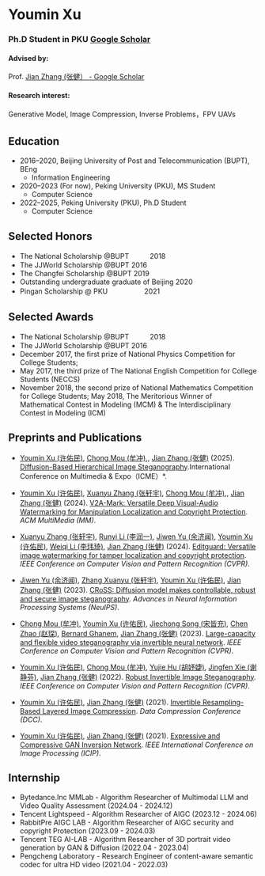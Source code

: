 # Youmin Xu  
### Ph.D Student in PKU [‪Google Scholar‬](https://scholar.google.com/citations?user=AEj89gcAAAAJ&hl=en)
#### Advised by: 
Prof. [‪Jian Zhang (张健）‬ - ‪Google Scholar‬](https://scholar.google.com/citations?hl=en&user=7brFI_4AAAAJ&view_op=list_works&sortby=pubdate)
#### Research interest: 
Generative Model, Image Compression, Inverse Problems，FPV UAVs




## Education　
- 2016–2020,  Beijing University of Post and Telecommunication (BUPT), BEng
  - Information Engineering
- 2020–2023 (For now),  Peking University (PKU), MS Student 
  - Computer Science
- 2022–2025,  Peking University (PKU), Ph.D Student
  - Computer Science


## Selected Honors
- The National Scholarship @BUPT　　　2018
- The JJWorld Scholarship @BUPT              2016
- The Changfei Scholarship @BUPT           2019
- Outstanding undergraduate graduate of Beijing 2020
- Pingan Scholarship @ PKU　　　　　    2021

## Selected Awards

- The National Scholarship @BUPT　　　2018
- The JJWorld Scholarship @BUPT              2016
- December 2017, the first prize of National Physics Competition for College Students;
- May 2017, the third prize of The National English Competition for College Students (NECCS)
- November 2018, the second prize of National Mathematics Competition for College Students; May 2018, The Meritorious Winner of Mathematical Contest in Modeling (MCM) & The Interdisciplinary Contest in Modeling (ICM)

## Preprints and Publications

- [Youmin Xu (许佑民)](https://villa.jianzhang.tech/people/youmin-xu-许佑民/), [Chong Mou (牟冲)](https://villa.jianzhang.tech/people/chong-mou-牟冲/),, [Jian Zhang (张健)](https://villa.jianzhang.tech/people/jian-zhang-张健/) (2025). [Diffusion-Based Hierarchical Image Steganography](https://arxiv.org/html/2312.08883v1).International Conference on Multimedia & Expo（ICME）*.

- [Youmin Xu (许佑民)](https://villa.jianzhang.tech/people/youmin-xu-许佑民/), [Xuanyu Zhang (张轩宇)](https://villa.jianzhang.tech/people/youmin-xu-许佑民/), [Chong Mou (牟冲)](https://villa.jianzhang.tech/people/chong-mou-牟冲/),, [Jian Zhang (张健)](https://villa.jianzhang.tech/people/jian-zhang-张健/) (2024). [V2A-Mark: Versatile Deep Visual-Audio Watermarking for Manipulation Localization and Copyright Protection](https://bytez.com/docs/arxiv/2404.16824/authors). *ACM MultiMedia (MM)*.



  
- [Xuanyu Zhang (张轩宇)](https://villa.jianzhang.tech/people/youmin-xu-许佑民/), [Runyi Li (李润一)](https://villa.jianzhang.tech/people/chong-mou-牟冲/), [Jiwen Yu (余济闻)](https://villa.jianzhang.tech/people/chong-mou-牟冲/), [Youmin Xu (许佑民)](https://villa.jianzhang.tech/people/youmin-xu-许佑民/), [Weiqi Li (李玮琦)](https://villa.jianzhang.tech/people/youmin-xu-许佑民/), [Jian Zhang (张健)](https://villa.jianzhang.tech/people/jian-zhang-张健/) (2024). [Editguard: Versatile image watermarking for tamper localization and copyright protection](https://arxiv.org/html/2312.08883v1). *IEEE Conference on Computer Vision and Pattern Recognition (CVPR)*.


- [Jiwen Yu (余济闻)](https://villa.jianzhang.tech/people/youmin-xu-许佑民/), [Zhang Xuanyu (张轩宇)](https://villa.jianzhang.tech/people/chong-mou-牟冲/), [Youmin Xu (许佑民)](https://villa.jianzhang.tech/people/youmin-xu-许佑民/), [Jian Zhang (张健)](https://villa.jianzhang.tech/people/jian-zhang-张健/) (2023). [CRoSS: Diffusion model makes controllable, robust and secure image steganography](https://proceedings.neurips.cc/paper_files/paper/2023/file/ff99390b6e942fb1dd7023f787fb0a27-Paper-Conference.pdf). *Advances in Neural Information Processing Systems (NeuIPS)*.

- [Chong Mou (牟冲)](https://villa.jianzhang.tech/people/chong-mou-牟冲/), [Youmin Xu (许佑民)](https://villa.jianzhang.tech/people/youmin-xu-许佑民/),  [Jiechong Song (宋皆充)](https://villa.jianzhang.tech/people/yujie-hu-胡妤婕/), [Chen Zhao (赵琛)](https://scholar.google.com/citations?hl=en&user=dUWdX5EAAAAJ), [Bernard Ghanem](https://scholar.google.com/citations?user=rVsGTeEAAAAJ&hl=en&oi=ao), [Jian Zhang (张健)](https://villa.jianzhang.tech/people/jian-zhang-张健/) (2023). [Large-capacity and flexible video steganography via invertible neural network](http://openaccess.thecvf.com/content/CVPR2023/papers/Mou_Large-Capacity_and_Flexible_Video_Steganography_via_Invertible_Neural_Network_CVPR_2023_paper.pdf). *IEEE Conference on Computer Vision and Pattern Recognition (CVPR)*.


- [Youmin Xu (许佑民)](https://villa.jianzhang.tech/people/youmin-xu-许佑民/), [Chong Mou (牟冲)](https://villa.jianzhang.tech/people/chong-mou-牟冲/), [Yujie Hu (胡妤婕)](https://villa.jianzhang.tech/people/yujie-hu-胡妤婕/), [Jingfen Xie (谢静芬)](https://villa.jianzhang.tech/people/jingfen-xie-谢静芬/), [Jian Zhang (张健)](https://villa.jianzhang.tech/people/jian-zhang-张健/) (2022). [Robust Invertible Image Steganography](https://villa.jianzhang.tech/publication/100052/). *IEEE Conference on Computer Vision and Pattern Recognition (CVPR)*.

- [Youmin Xu (许佑民)](https://villa.jianzhang.tech/people/youmin-xu-许佑民/), [Jian Zhang (张健)](https://villa.jianzhang.tech/people/jian-zhang-张健/) (2021). [Invertible Resampling-Based Layered Image Compression](https://villa.jianzhang.tech/publication/100034/). *Data Compression Conference (DCC)*.

- [Youmin Xu (许佑民)](https://villa.jianzhang.tech/people/youmin-xu-许佑民/), [Jian Zhang (张健)](https://villa.jianzhang.tech/people/jian-zhang-张健/) (2021). [Expressive and Compressive GAN Inversion Network](https://villa.jianzhang.tech/publication/100043/). *IEEE International Conference on Image Processing (ICIP)*.



## Internship
- Bytedance.Inc MMLab - Algorithm Researcher of Multimodal LLM and Video Quality Assessment (2024.04 - 2024.12)
- Tencent Lightspeed - Algorithm Researcher of AIGC (2023.12 - 2024.06)
- RabbitPre AIGC LAB - Algorithm Researcher of AIGC security and copyright Protection (2023.09 - 2024.03)
- Tencent TEG AI-LAB - Algorithm Researcher of 3D portrait video generation by GAN & Diffusion (2022.04 - 2023.04)
- Pengcheng Laboratory - Research Engineer of content-aware semantic codec for ultra HD video (2021.04 - 2022.03)
